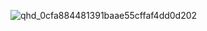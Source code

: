![qhd_0cfa884481391baae55cffaf4dd0d202](https://user-images.githubusercontent.com/83229543/117198169-94766a00-ade0-11eb-883d-d7642f8246d9.jpg)
